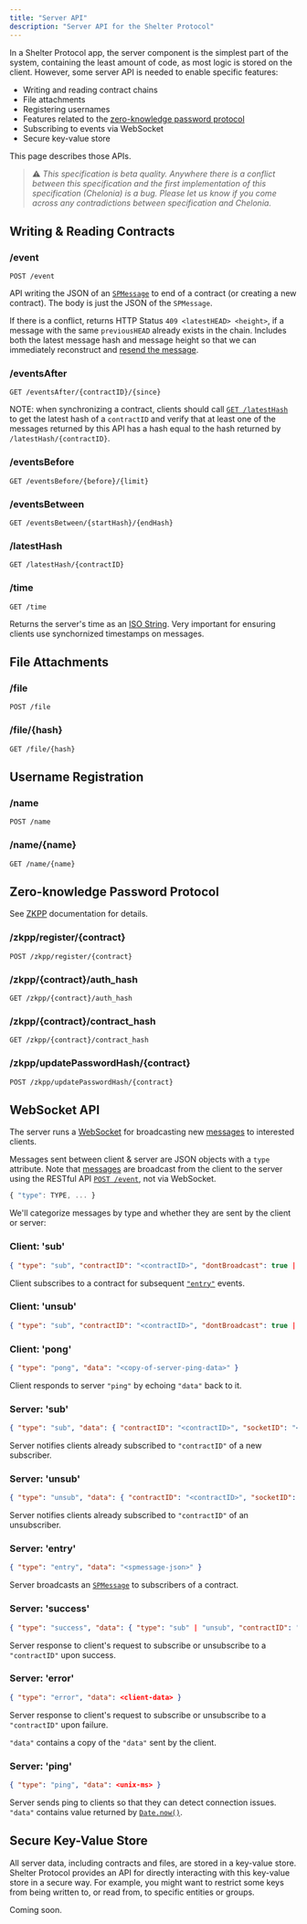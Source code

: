 ```yaml
---
title: "Server API"
description: "Server API for the Shelter Protocol"
---
```


In a Shelter Protocol app, the server component is the simplest part of the system, containing the least amount of code, as most logic is stored on the client. However, some server API is needed to enable specific features:

- Writing and reading contract chains
- File attachments
- Registering usernames
- Features related to the [zero-knowledge password protocol](zkpp)
- Subscribing to events via WebSocket
- Secure key-value store

This page describes those APIs.

> ⚠︎ *This specification is beta quality. Anywhere there is a conflict between this specification and the first implementation of this specification (Chelonia) is a bug. Please let us know if you come across any contradictions between specification and Chelonia.*

## Writing & Reading Contracts

### /event

`POST /event`

API writing the JSON of an [`SPMessage`](spmessage) to end of a contract (or creating a new contract). The body is just the JSON of the `SPMessage`.

If there is a conflict, returns HTTP Status `409 <latestHEAD> <height>`, if a message with the same `previousHEAD` already exists in the chain. Includes both the latest message hash and message height so that we can immediately reconstruct and [resend the message](spmessage#resending-messages).

### /eventsAfter

`GET /eventsAfter/{contractID}/{since}`

NOTE: when synchronizing a contract, clients should call [`GET /latestHash`](#latesthash) to get the latest hash of a `contractID` and verify that at least one of the messages returned by this API has a hash equal to the hash returned by `/latestHash/{contractID}`.

### /eventsBefore

`GET /eventsBefore/{before}/{limit}`

### /eventsBetween

`GET /eventsBetween/{startHash}/{endHash}`

### /latestHash

`GET /latestHash/{contractID}`

### /time

`GET /time`

Returns the server's time as an [ISO String](https://developer.mozilla.org/en-US/docs/Web/JavaScript/Reference/Global_Objects/Date/toISOString). Very important for ensuring clients use synchornized timestamps on messages.

## File Attachments

### /file

`POST /file`

### /file/{hash}

`GET /file/{hash}`

## Username Registration

### /name

`POST /name`

### /name/{name}

`GET /name/{name}`

## Zero-knowledge Password Protocol

See [ZKPP](zkpp) documentation for details.

### /zkpp/register/{contract}

`POST /zkpp/register/{contract}`

### /zkpp/{contract}/auth_hash

`GET /zkpp/{contract}/auth_hash`

### /zkpp/{contract}/contract_hash

`GET /zkpp/{contract}/contract_hash`

### /zkpp/updatePasswordHash/{contract}

`POST /zkpp/updatePasswordHash/{contract}`

## WebSocket API

The server runs a [WebSocket](https://developer.mozilla.org/en-US/docs/Web/API/WebSockets_API) for broadcasting new [messages](spmessage) to interested clients.

Messages sent between client & server are JSON objects with a `type` attribute. Note that [messages](spmessage) are broadcast from the client to the server using the RESTful API [`POST /event`](#event), not via WebSocket.

```js
{ "type": TYPE, ... }
```

We'll categorize messages by type and whether they are sent by the client or server:

### Client: 'sub'

```json
{ "type": "sub", "contractID": "<contractID>", "dontBroadcast": true | false }
```

Client subscribes to a contract for subsequent [`"entry"`](#server-entry) events.

### Client: 'unsub'

```json
{ "type": "sub", "contractID": "<contractID>", "dontBroadcast": true | false }
```

### Client: 'pong'

```json
{ "type": "pong", "data": "<copy-of-server-ping-data>" }
```

Client responds to server `"ping"` by echoing `"data"` back to it.

### Server: 'sub'

```json
{ "type": "sub", "data": { "contractID": "<contractID>", "socketID": "<socketID>" } }
```

Server notifies clients already subscribed to `"contractID"` of a new subscriber.

### Server: 'unsub'

```json
{ "type": "unsub", "data": { "contractID": "<contractID>", "socketID": "<socketID>" } }
```

Server notifies clients already subscribed to `"contractID"` of an unsubscriber.

### Server: 'entry'

```json
{ "type": "entry", "data": "<spmessage-json>" }
```

Server broadcasts an [`SPMessage`](spmessage) to subscribers of a contract.

### Server: 'success'

```json
{ "type": "success", "data": { "type": "sub" | "unsub", "contractID": "<contractID>" } }
```

Server response to client's request to subscribe or unsubscribe to a `"contractID"` upon success.

### Server: 'error'

```json
{ "type": "error", "data": <client-data> }
```

Server response to client's request to subscribe or unsubscribe to a `"contractID"` upon failure.

`"data"` contains a copy of the `"data"` sent by the client.

### Server: 'ping'

```json
{ "type": "ping", "data": <unix-ms> }
```

Server sends ping to clients so that they can detect connection issues. `"data"` contains value returned by [`Date.now()`](https://developer.mozilla.org/en-US/docs/Web/JavaScript/Reference/Global_Objects/Date/now).

## Secure Key-Value Store

All server data, including contracts and files, are stored in a key-value store. Shelter Protocol provides an API for directly interacting with this key-value store in a secure way. For example, you might want to restrict some keys from being written to, or read from, to specific entities or groups.

Coming soon.
